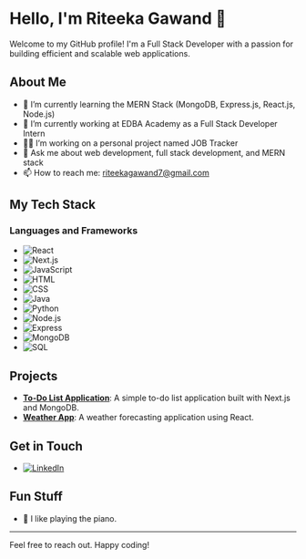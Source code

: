 # Hello, I'm Riteeka Gawand 👋

Welcome to my GitHub profile! I'm a Full Stack Developer with a passion for building efficient and scalable web applications.

## About Me
- 🌱 I’m currently learning the MERN Stack (MongoDB, Express.js, React.js, Node.js)
- 💼 I’m currently working at EDBA Academy as a Full Stack Developer Intern
- 🧑‍💻 I’m working on a personal project named JOB Tracker
- 💬 Ask me about web development, full stack development, and MERN stack
- 📫 How to reach me: riteekagawand7@gmail.com

## My Tech Stack
### Languages and Frameworks
- ![React](https://img.shields.io/badge/-React-333333?style=flat&logo=react)
- ![Next.js](https://img.shields.io/badge/-Next.js-333333?style=flat&logo=nextdotjs)
- ![JavaScript](https://img.shields.io/badge/-JavaScript-333333?style=flat&logo=javascript)
- ![HTML](https://img.shields.io/badge/-HTML-333333?style=flat&logo=html5)
- ![CSS](https://img.shields.io/badge/-CSS-333333?style=flat&logo=css3)
- ![Java](https://img.shields.io/badge/-Java-333333?style=flat&logo=java)
- ![Python](https://img.shields.io/badge/-Python-333333?style=flat&logo=python)
- ![Node.js](https://img.shields.io/badge/-Node.js-333333?style=flat&logo=nodedotjs)
- ![Express](https://img.shields.io/badge/-Express-333333?style=flat&logo=express)
- ![MongoDB](https://img.shields.io/badge/-MongoDB-333333?style=flat&logo=mongodb)
- ![SQL](https://img.shields.io/badge/-SQL-333333?style=flat&logo=postgresql)

## Projects
- **[To-Do List Application](https://github.com/riteekagawand/To-DO-List)**: A simple to-do list application built with Next.js and MongoDB.
- **[Weather App](https://github.com/riteekagawand/Weather-App)**: A weather forecasting application using React.

## Get in Touch
- [![LinkedIn](https://img.shields.io/badge/-LinkedIn-0077B5?style=flat&logo=linkedin&logoColor=white)](https://www.linkedin.com/in/riteeka-gawand-702553212/)

## Fun Stuff
- 🎹 I like playing the piano.

---

Feel free to reach out. Happy coding!
